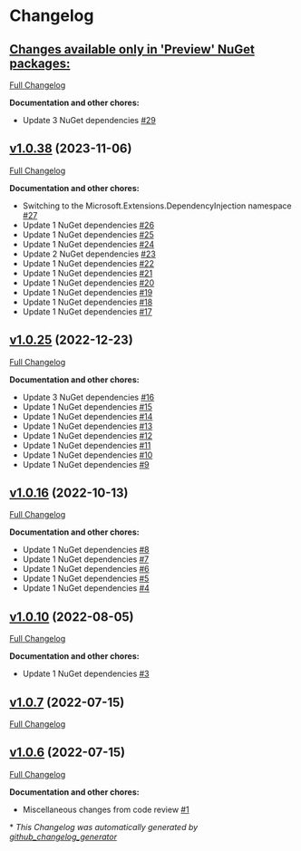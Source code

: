 # Changelog

## [**Changes available only in 'Preview' NuGet packages:**](https://github.com/nanoframework/nanoFramework.Hosting/tree/HEAD)

[Full Changelog](https://github.com/nanoframework/nanoFramework.Hosting/compare/v1.0.38...HEAD)

**Documentation and other chores:**

- Update 3 NuGet dependencies [\#29](https://github.com/nanoframework/nanoFramework.Hosting/pull/29)

## [v1.0.38](https://github.com/nanoframework/nanoFramework.Hosting/tree/v1.0.38) (2023-11-06)

[Full Changelog](https://github.com/nanoframework/nanoFramework.Hosting/compare/v1.0.25...v1.0.38)

**Documentation and other chores:**

- Switching to the Microsoft.Extensions.DependencyInjection namespace [\#27](https://github.com/nanoframework/nanoFramework.Hosting/pull/27)
- Update 1 NuGet dependencies [\#26](https://github.com/nanoframework/nanoFramework.Hosting/pull/26)
- Update 1 NuGet dependencies [\#25](https://github.com/nanoframework/nanoFramework.Hosting/pull/25)
- Update 1 NuGet dependencies [\#24](https://github.com/nanoframework/nanoFramework.Hosting/pull/24)
- Update 2 NuGet dependencies [\#23](https://github.com/nanoframework/nanoFramework.Hosting/pull/23)
- Update 1 NuGet dependencies [\#22](https://github.com/nanoframework/nanoFramework.Hosting/pull/22)
- Update 1 NuGet dependencies [\#21](https://github.com/nanoframework/nanoFramework.Hosting/pull/21)
- Update 1 NuGet dependencies [\#20](https://github.com/nanoframework/nanoFramework.Hosting/pull/20)
- Update 1 NuGet dependencies [\#19](https://github.com/nanoframework/nanoFramework.Hosting/pull/19)
- Update 1 NuGet dependencies [\#18](https://github.com/nanoframework/nanoFramework.Hosting/pull/18)
- Update 1 NuGet dependencies [\#17](https://github.com/nanoframework/nanoFramework.Hosting/pull/17)

## [v1.0.25](https://github.com/nanoframework/nanoFramework.Hosting/tree/v1.0.25) (2022-12-23)

[Full Changelog](https://github.com/nanoframework/nanoFramework.Hosting/compare/v1.0.16...v1.0.25)

**Documentation and other chores:**

- Update 3 NuGet dependencies [\#16](https://github.com/nanoframework/nanoFramework.Hosting/pull/16)
- Update 1 NuGet dependencies [\#15](https://github.com/nanoframework/nanoFramework.Hosting/pull/15)
- Update 1 NuGet dependencies [\#14](https://github.com/nanoframework/nanoFramework.Hosting/pull/14)
- Update 1 NuGet dependencies [\#13](https://github.com/nanoframework/nanoFramework.Hosting/pull/13)
- Update 1 NuGet dependencies [\#12](https://github.com/nanoframework/nanoFramework.Hosting/pull/12)
- Update 1 NuGet dependencies [\#11](https://github.com/nanoframework/nanoFramework.Hosting/pull/11)
- Update 1 NuGet dependencies [\#10](https://github.com/nanoframework/nanoFramework.Hosting/pull/10)
- Update 1 NuGet dependencies [\#9](https://github.com/nanoframework/nanoFramework.Hosting/pull/9)

## [v1.0.16](https://github.com/nanoframework/nanoFramework.Hosting/tree/v1.0.16) (2022-10-13)

[Full Changelog](https://github.com/nanoframework/nanoFramework.Hosting/compare/v1.0.10...v1.0.16)

**Documentation and other chores:**

- Update 1 NuGet dependencies [\#8](https://github.com/nanoframework/nanoFramework.Hosting/pull/8)
- Update 1 NuGet dependencies [\#7](https://github.com/nanoframework/nanoFramework.Hosting/pull/7)
- Update 1 NuGet dependencies [\#6](https://github.com/nanoframework/nanoFramework.Hosting/pull/6)
- Update 1 NuGet dependencies [\#5](https://github.com/nanoframework/nanoFramework.Hosting/pull/5)
- Update 1 NuGet dependencies [\#4](https://github.com/nanoframework/nanoFramework.Hosting/pull/4)

## [v1.0.10](https://github.com/nanoframework/nanoFramework.Hosting/tree/v1.0.10) (2022-08-05)

[Full Changelog](https://github.com/nanoframework/nanoFramework.Hosting/compare/v1.0.7...v1.0.10)

**Documentation and other chores:**

- Update 1 NuGet dependencies [\#3](https://github.com/nanoframework/nanoFramework.Hosting/pull/3)

## [v1.0.7](https://github.com/nanoframework/nanoFramework.Hosting/tree/v1.0.7) (2022-07-15)

[Full Changelog](https://github.com/nanoframework/nanoFramework.Hosting/compare/v1.0.6...v1.0.7)

## [v1.0.6](https://github.com/nanoframework/nanoFramework.Hosting/tree/v1.0.6) (2022-07-15)

[Full Changelog](https://github.com/nanoframework/nanoFramework.Hosting/compare/22fae3b7cfb29c8e38951e1a64e1de213897adf6...v1.0.6)

**Documentation and other chores:**

- Miscellaneous changes from code review [\#1](https://github.com/nanoframework/nanoFramework.Hosting/pull/1)



\* *This Changelog was automatically generated by [github_changelog_generator](https://github.com/github-changelog-generator/github-changelog-generator)*
